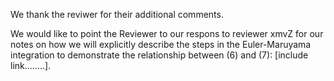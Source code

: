 We thank the reviwer for their additional comments.

We would like to point the Reviewer to our respons to reviewer xmvZ for our notes on how we will explicitly describe the steps in the Euler-Maruyama integration to demonstrate the relationship between (6) and (7): [include link........].